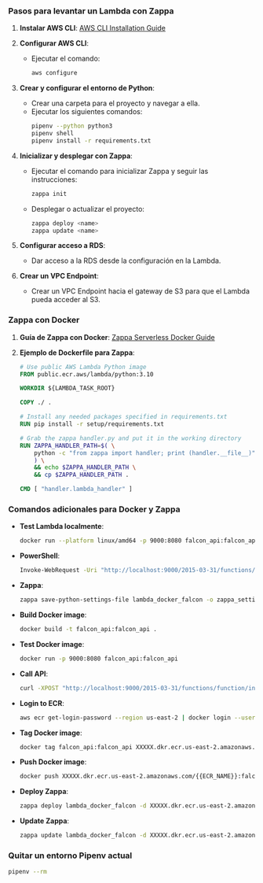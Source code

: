 ### Pasos para levantar un Lambda con Zappa

1. **Instalar AWS CLI**: [AWS CLI Installation Guide](https://aws.amazon.com/cli/)

2. **Configurar AWS CLI**:
   - Ejecutar el comando:
     ```sh
     aws configure
     ```

3. **Crear y configurar el entorno de Python**:
   - Crear una carpeta para el proyecto y navegar a ella.
   - Ejecutar los siguientes comandos:
     ```sh
     pipenv --python python3
     pipenv shell
     pipenv install -r requirements.txt
     ```

4. **Inicializar y desplegar con Zappa**:
   - Ejecutar el comando para inicializar Zappa y seguir las instrucciones:
     ```sh
     zappa init
     ```
   - Desplegar o actualizar el proyecto:
     ```sh
     zappa deploy <name>
     zappa update <name>
     ```

5. **Configurar acceso a RDS**:
   - Dar acceso a la RDS desde la configuración en la Lambda.
  
6. **Crear un VPC Endpoint**:
   - Crear un VPC Endpoint hacia el gateway de S3 para que el Lambda pueda acceder al S3.

### Zappa con Docker

1. **Guía de Zappa con Docker**: [Zappa Serverless Docker Guide](https://ianwhitestone.work/zappa-serverless-docker/)

2. **Ejemplo de Dockerfile para Zappa**:
   ```dockerfile
   # Use public AWS Lambda Python image
   FROM public.ecr.aws/lambda/python:3.10

   WORKDIR ${LAMBDA_TASK_ROOT}

   COPY ./ .

   # Install any needed packages specified in requirements.txt
   RUN pip install -r setup/requirements.txt

   # Grab the zappa handler.py and put it in the working directory
   RUN ZAPPA_HANDLER_PATH=$( \
       python -c "from zappa import handler; print (handler.__file__)" \
       ) \
       && echo $ZAPPA_HANDLER_PATH \
       && cp $ZAPPA_HANDLER_PATH .

   CMD [ "handler.lambda_handler" ]
   ```

### Comandos adicionales para Docker y Zappa

- **Test Lambda localmente**:
  ```sh
  docker run --platform linux/amd64 -p 9000:8080 falcon_api:falcon_api
  ```

- **PowerShell**:
  ```sh
  Invoke-WebRequest -Uri "http://localhost:9000/2015-03-31/functions/function/invocations" -Method Post -Body '{}' -ContentType "application/json"
  ```

- **Zappa**:
  ```sh
  zappa save-python-settings-file lambda_docker_falcon -o zappa_settings.py
  ```

- **Build Docker image**:
  ```sh
  docker build -t falcon_api:falcon_api .
  ```

- **Test Docker image**:
  ```sh
  docker run -p 9000:8080 falcon_api:falcon_api
  ```

- **Call API**:
  ```sh
  curl -XPOST "http://localhost:9000/2015-03-31/functions/function/invocations" -d '{"path": "/v1/health-check/ping", "httpMethod": "GET", "requestContext": {}, "body": null}'
  ```

- **Login to ECR**:
  ```sh
  aws ecr get-login-password --region us-east-2 | docker login --username AWS --password-stdin XXXXX.dkr.ecr.us-east-2.amazonaws.com
  ```

- **Tag Docker image**:
  ```sh
  docker tag falcon_api:falcon_api XXXXX.dkr.ecr.us-east-2.amazonaws.com/{{ECR_NAME}}:falcon_api
  ```

- **Push Docker image**:
  ```sh
  docker push XXXXX.dkr.ecr.us-east-2.amazonaws.com/{{ECR_NAME}}:falcon_api
  ```

- **Deploy Zappa**:
  ```sh
  zappa deploy lambda_docker_falcon -d XXXXX.dkr.ecr.us-east-2.amazonaws.com/{{ECR_NAME}}:falcon_api
  ```

- **Update Zappa**:
  ```sh
  zappa update lambda_docker_falcon -d XXXXX.dkr.ecr.us-east-2.amazonaws.com/{{ECR_NAME}}:falcon_api
  ```

### Quitar un entorno Pipenv actual
```sh
pipenv --rm
```